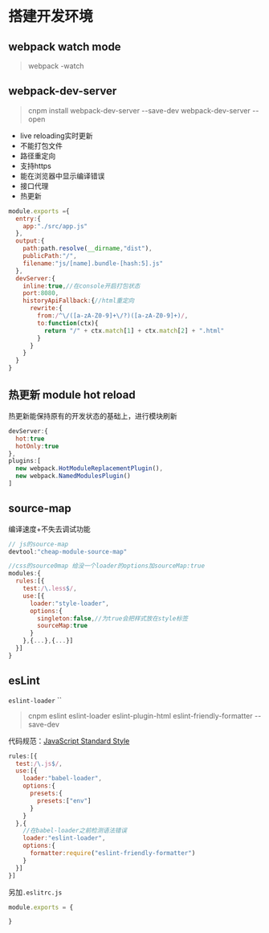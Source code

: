 # 搭建开发环境

## webpack watch mode
> webpack -watch

## webpack-dev-server
>cnpm install webpack-dev-server --save-dev
webpack-dev-server --open

* live reloading实时更新
* 不能打包文件
* 路径重定向
* 支持https
* 能在浏览器中显示编译错误
* 接口代理
* 热更新
```js
module.exports ={
  entry:{
    app:"./src/app.js"
  },
  output:{
    path:path.resolve(__dirname,"dist"),
    publicPath:"/",
    filename:"js/[name].bundle-[hash:5].js"
  },
  devServer:{
    inline:true,//在console开启打包状态
    port:8080,
    historyApiFallback:{//html重定向
      rewrite:{
        from:/^\/([a-zA-Z0-9]+\/?)([a-zA-Z0-9]+)/,
        to:function(ctx){
          return "/" + ctx.match[1] + ctx.match[2] + ".html"
        }
      }
    }
  }
}
```

## 热更新 module hot reload
热更新能保持原有的开发状态的基础上，进行模块刷新

```js
devServer:{
  hot:true
  hotOnly:true
},
plugins:[
  new webpack.HotModuleReplacementPlugin(),
  new webpack.NamedModulesPlugin()
]
```

## source-map
编译速度+不失去调试功能
```js
// js的source-map
devtool:"cheap-module-source-map"

//css的source0map 给没一个loader的options加sourceMap:true
modules:{
  rules:[{
    test:/\.less$/,
    use:[{
      loader:"style-loader",
      options:{
        singleton:false,//为true会把样式放在style标签
        sourceMap:true
      }
    },{...},{...}]
  }]
}
```

## esLint
`eslint-loader` ``
>cnpm eslint eslint-loader eslint-plugin-html eslint-friendly-formatter --save-dev

代码规范：[JavaScript Standard Style](https://standardjs.com)
```js
rules:[{
  test:/\.js$/,
  use:[{
    loader:"babel-loader",
    options:{
      presets:{
        presets:["env"]
      }
    }
  },{
    //在babel-loader之前检测语法错误
    loader:"eslint-loader",
    options:{
      formatter:require("eslint-friendly-formatter")
    }
  }]
}]
```
另加`.eslitrc.js`
```js
module.exports = {

}
```
